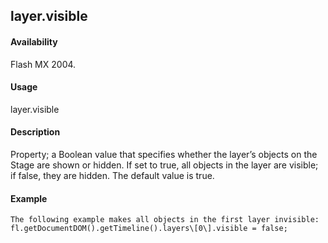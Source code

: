 ## layer.visible

#### Availability

Flash MX 2004.

#### Usage

layer.visible

#### Description

Property; a Boolean value that specifies whether the layer’s objects on the Stage are shown or hidden. If set to true, all objects in the layer are visible; if false, they are hidden. The default value is true.

#### Example

```
The following example makes all objects in the first layer invisible:
fl.getDocumentDOM().getTimeline().layers\[0\].visible = false;

```